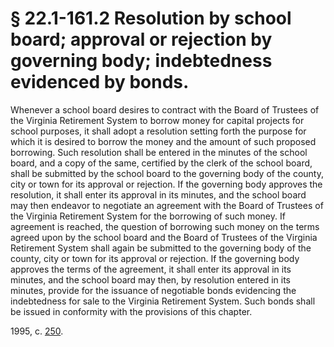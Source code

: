 # § 22.1-161.2 Resolution by school board; approval or rejection by governing body; indebtedness evidenced by bonds.

<p>Whenever a school board desires to contract with the Board of Trustees of the Virginia Retirement System to borrow money for capital projects for school purposes, it shall adopt a resolution setting forth the purpose for which it is desired to borrow the money and the amount of such proposed borrowing. Such resolution shall be entered in the minutes of the school board, and a copy of the same, certified by the clerk of the school board, shall be submitted by the school board to the governing body of the county, city or town for its approval or rejection. If the governing body approves the resolution, it shall enter its approval in its minutes, and the school board may then endeavor to negotiate an agreement with the Board of Trustees of the Virginia Retirement System for the borrowing of such money. If agreement is reached, the question of borrowing such money on the terms agreed upon by the school board and the Board of Trustees of the Virginia Retirement System shall again be submitted to the governing body of the county, city or town for its approval or rejection. If the governing body approves the terms of the agreement, it shall enter its approval in its minutes, and the school board may then, by resolution entered in its minutes, provide for the issuance of negotiable bonds evidencing the indebtedness for sale to the Virginia Retirement System. Such bonds shall be issued in conformity with the provisions of this chapter.</p><p>1995, c. <a href='http://lis.virginia.gov/cgi-bin/legp604.exe?951+ful+CHAP0250'>250</a>.</p>